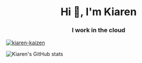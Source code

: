 <h1 align="center">Hi 👋, I'm Kiaren</h1>
<h3 align="center">I work in the cloud</h3>

<p align="left"> <a href="https://github.com/ryo-ma/github-profile-trophy"><img src="https://github-profile-trophy.vercel.app/?username=kiaren-kaizen&rank=S,AAA,SS,SSS&theme=dracula" alt="kiaren-kaizen" /></a> </p>

![Kiaren's GitHub stats](https://github-pri-readme-stats.vercel.app/api?username=kiaren-kaizen&show_icons=true)
